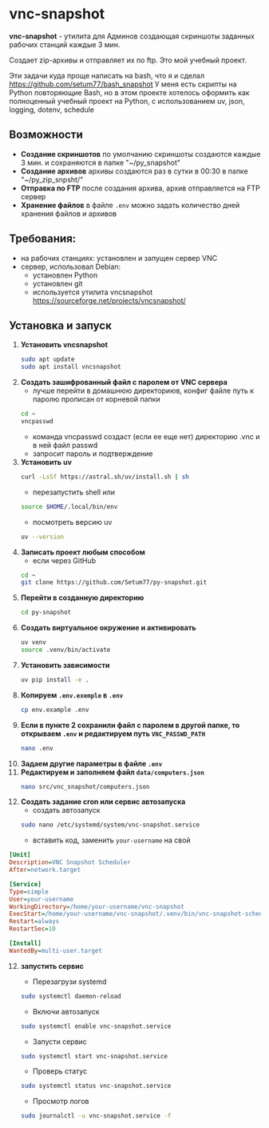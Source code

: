 # vnc-snapshot

**vnc-snapshot** - yтилита для Админов создающая скриншоты заданных рабочих станций каждые 3 мин.

Создает zip-архивы и отправляет их по ftp. Это мой учебный проект.

Эти задачи куда проще написать на bash, что я и сделал https://github.com/setum77/bash_snapshot
У меня есть скрипты на Python повторяющие Bash, но в этом проекте хотелось оформить как полноценный учебный проект на Python,
с использованием uv, json, logging, dotenv, schedule

## Возможности

- **Создание скриншотов** по умолчанию скриншоты создаются каждые 3 мин. и сохраняются в папке "~/py_snapshot"
- **Создание архивов** архивы создаются раз в сутки в 00:30 в папке "~/py_zip_snpsht/"
- **Отправка по FTP** после создания архива, архив отправляется на FTP сервер
- **Хранение файлов** в файле `.env` можно задать количество дней хранения файлов и архивов

## Требования:

- на рабочих станциях: установлен и запущен сервер VNC
- сервер, использовал Debian:
  - установлен Python
  - установлен git
  - используется утилита vncsnapshot https://sourceforge.net/projects/vncsnapshot/

## Установка и запуск

1. **Установить vncsnapshot**
   ```bash
   sudo apt update
   sudo apt install vncsnapshot
   ```
2. **Создать зашифрованный файл с паролем от VNC сервера**
   - лучше перейти в домашнюю директориюв, конфиг файле путь к паролю прописан от корневой папки
   ```bash
   cd ~
   vncpasswd
   ```
   - команда vncpasswd создаст (если ее еще нет) директорию .vnc и в ней файл passwd
   - запросит пароль и подтверждение
3. **Установить uv**
   ```bash
   curl -LsSf https://astral.sh/uv/install.sh | sh
   ```
   - перезапустить shell или
   ```bash
   source $HOME/.local/bin/env
   ```
   - посмотреть версию uv
   ```bash
   uv --version
   ```
4. **Записать проект любым способом**
   - если через GitHub
   ```bash
   cd ~
   git clone https://github.com/Setum77/py-snapshot.git
   ```
5. **Перейти в созданную директорию**
   ```bash
   cd py-snapshot
   ```
6. **Создать виртуальное окружение и активировать**
   ```bash
   uv venv
   source .venv/bin/activate
   ```
7. **Установить зависимости**
   ```bash
   uv pip install -e .
   ```
8. **Копируем `.env.exemple` в `.env`**
   ```bash
   cp env.example .env
   ```
9. **Если в пункте 2 сохранили файл с паролем в другой папке, то открываем `.env` и редактируем путь `VNC_PASSWD_PATH`**
   ```bash
   nano .env
   ```
10. **Задаем другие параметры в файле `.env`**
11. **Редактируем и заполняем файл `data/computers.json`**
    ```bash
    nano src/vnc_snapshot/computers.json
    ```
12. **Создать задание cron или сервис автозапуска**
    - создать автозапуск
    ```bash
    sudo nano /etc/systemd/system/vnc-snapshot.service
    ```
    - вставить код, заменить `your-username` на свой

```ini
[Unit]
Description=VNC Snapshot Scheduler
After=network.target

[Service]
Type=simple
User=your-username
WorkingDirectory=/home/your-username/vnc-snapshot
ExecStart=/home/your-username/vnc-snapshot/.venv/bin/vnc-snapshot-scheduler
Restart=always
RestartSec=10

[Install]
WantedBy=multi-user.target
```

12. **запустить сервис**

    - Перезагрузи systemd

    ```bash
    sudo systemctl daemon-reload
    ```

    - Включи автозапуск

    ```bash
    sudo systemctl enable vnc-snapshot.service
    ```

    - Запусти сервис

    ```bash
    sudo systemctl start vnc-snapshot.service
    ```

    - Проверь статус

    ```bash
    sudo systemctl status vnc-snapshot.service
    ```

    - Просмотр логов

    ```bash
    sudo journalctl -u vnc-snapshot.service -f
    ```
